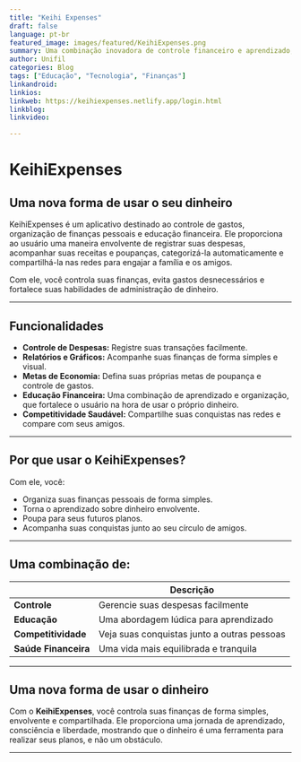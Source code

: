 ```yaml
---
title: "Keihi Expenses"
draft: false
language: pt-br
featured_image: images/featured/KeihiExpenses.png
summary: Uma combinação inovadora de controle financeiro e aprendizado, destinado a todos que desejam usar o dinheiro de forma mais consciente.
author: Unifil
categories: Blog
tags: ["Educação", "Tecnologia", "Finanças"] 
linkandroid: 
linkios: 
linkweb: https://keihiexpenses.netlify.app/login.html
linkblog: 
linkvideo:  

---
```


# KeihiExpenses

## Uma nova forma de usar o seu dinheiro

KeihiExpenses é um aplicativo destinado ao controle de gastos, organização de finanças pessoais e educação financeira. Ele proporciona ao usuário uma maneira envolvente de registrar suas despesas, acompanhar suas receitas e poupanças, categorizá-la automaticamente e compartilhá-la nas redes para engajar a família e os amigos.

Com ele, você controla suas finanças, evita gastos desnecessários e fortalece suas habilidades de administração de dinheiro.

---

## Funcionalidades

+ **Controle de Despesas:** Registre suas transações facilmente.
+ **Relatórios e Gráficos:** Acompanhe suas finanças de forma simples e visual.
+ **Metas de Economia:** Defina suas próprias metas de poupança e controle de gastos.
+ **Educação Financeira:** Uma combinação de aprendizado e organização, que fortalece o usuário na hora de usar o próprio dinheiro.
+ **Competitividade Saudável:** Compartilhe suas conquistas nas redes e compare com seus amigos.

---

## Por que usar o KeihiExpenses?

Com ele, você:
- Organiza suas finanças pessoais de forma simples.
- Torna o aprendizado sobre dinheiro envolvente.
- Poupa para seus futuros planos.
- Acompanha suas conquistas junto ao seu círculo de amigos.

---

## Uma combinação de:

|          | Descrição |
|---------|---------|
| **Controle** | Gerencie suas despesas facilmente |
| **Educação** | Uma abordagem lúdica para aprendizado |
| **Competitividade** | Veja suas conquistas junto a outras pessoas |
| **Saúde Financeira** | Uma vida mais equilibrada e tranquila | 


---

## Uma nova forma de usar o dinheiro

Com o **KeihiExpenses**, você controla suas finanças de forma simples, envolvente e compartilhada. Ele proporciona uma jornada de aprendizado, consciência e liberdade, mostrando que o dinheiro é uma ferramenta para realizar seus planos, e não um obstáculo.  

---
